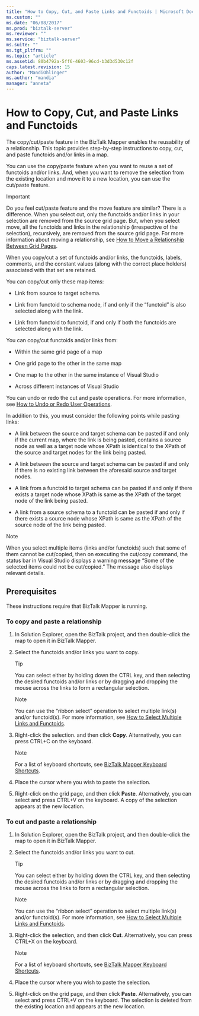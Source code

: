 ```yaml
---
title: "How to Copy, Cut, and Paste Links and Functoids | Microsoft Docs"
ms.custom: ""
ms.date: "06/08/2017"
ms.prod: "biztalk-server"
ms.reviewer: ""
ms.service: "biztalk-server"
ms.suite: ""
ms.tgt_pltfrm: ""
ms.topic: "article"
ms.assetid: 80b4792a-5ff6-4603-96cd-b3d3d530c12f
caps.latest.revision: 15
author: "MandiOhlinger"
ms.author: "mandia"
manager: "anneta"
---
```

# How to Copy, Cut, and Paste Links and Functoids
The copy/cut/paste feature in the BizTalk Mapper enables the reusability of a relationship. This topic provides step-by-step instructions to copy, cut, and paste functoids and/or links in a map.  
  
 You can use the copy/paste feature when you want to reuse a set of functoids and/or links. And, when you want to remove the selection from the existing location and move it to a new location, you can use the cut/paste feature.  
  
> [!IMPORTANT]
>  Do you feel cut/paste feature and the move feature are similar? There is a difference. When you select cut, only the functoids and/or links in your selection are removed from the source grid page. But, when you select move, all the functoids and links in the relationship (irrespective of the selection), recursively, are removed from the source grid page. For more information about moving a relationship, see [How to Move a Relationship Between Grid Pages](../core/how-to-move-a-relationship-between-grid-pages.md).  
  
 When you copy/cut a set of functoids and/or links, the functoids, labels, comments, and the constant values (along with the correct place holders) associated with that set are retained.  
  
 You can copy/cut only these map items:  
  
-   Link from source to target schema.  
  
-   Link from functoid to schema node, if and only if the “functoid” is also selected along with the link.  
  
-   Link from functoid to functoid, if and only if both the functoids are selected along with the link.  
  
 You can copy/cut functoids and/or links from:  
  
-   Within the same grid page of a map  
  
-   One grid page to the other in the same map  
  
-   One map to the other in the same instance of Visual Studio  
  
-   Across different instances of Visual Studio  
  
 You can undo or redo the cut and paste operations. For more information, see [How to Undo or Redo User Operations](../core/how-to-undo-or-redo-user-operations.md).  
  
 In addition to this, you must consider the following points while pasting links:  
  
-   A link between the source and target schema can be pasted if and only if the current map, where the link is being pasted, contains a source node as well as a target node whose XPath is identical to the XPath of the source and target nodes for the link being pasted.  
  
-   A link between the source and target schema can be pasted if and only if there is no existing link between the aforesaid source and target nodes.  
  
-   A link from a functoid to target schema can be pasted if and only if there exists a target node whose XPath is same as the XPath of the target node of the link being pasted.  
  
-   A link from a source schema to a functoid can be pasted if and only if there exists a source node whose XPath is same as the XPath of the source node of the link being pasted.  
  
> [!NOTE]
>  When you select multiple items (links and/or functoids) such that some of them cannot be cut/copied, then on executing the cut/copy command, the status bar in Visual Studio displays a warning message “Some of the selected items could not be cut/copied.” The message also displays relevant details.  
  
## Prerequisites  
 These instructions require that BizTalk Mapper is running.  
  
### To copy and paste a relationship  
  
1.  In Solution Explorer, open the BizTalk project, and then double-click the map to open it in BizTalk Mapper.  
  
2.  Select the functoids and/or links you want to copy.  
  
    > [!TIP]
    >  You can select either by holding down the CTRL key, and then selecting the desired functoids and/or links or by dragging and dropping the mouse across the links to form a rectangular selection.  
  
    > [!NOTE]
    >  You can use the “ribbon select” operation to select multiple link(s) and/or functoid(s). For more information, see [How to Select Multiple Links and Functoids](../core/how-to-select-multiple-links-and-functoids.md).  
  
3.  Right-click the selection. and then click **Copy**. Alternatively, you can press CTRL+C on the keyboard.  
  
    > [!NOTE]
    >  For a list of keyboard shortcuts, see [BizTalk Mapper Keyboard Shortcuts](../core/biztalk-mapper-keyboard-shortcuts.md).  
  
4.  Place the cursor where you wish to paste the selection.  
  
5.  Right-click on the grid page, and then click **Paste**. Alternatively, you can select and press CTRL+V on the keyboard. A copy of the selection appears at the new location.  
  
### To cut and paste a relationship  
  
1.  In Solution Explorer, open the BizTalk project, and then double-click the map to open it in BizTalk Mapper.  
  
2.  Select the functoids and/or links you want to cut.  
  
    > [!TIP]
    >  You can select either by holding down the CTRL key, and then selecting the desired functoids and/or links or by dragging and dropping the mouse across the links to form a rectangular selection.  
  
    > [!NOTE]
    >  You can use the “ribbon select” operation to select multiple link(s) and/or functoid(s). For more information, see [How to Select Multiple Links and Functoids](../core/how-to-select-multiple-links-and-functoids.md).  
  
3.  Right-click the selection, and then click **Cut**. Alternatively, you can press CTRL+X on the keyboard.  
  
    > [!NOTE]
    >  For a list of keyboard shortcuts, see [BizTalk Mapper Keyboard Shortcuts](../core/biztalk-mapper-keyboard-shortcuts.md).  
  
4.  Place the cursor where you wish to paste the selection.  
  
5.  Right-click on the grid page, and then click **Paste**. Alternatively, you can select and press CTRL+V on the keyboard. The selection is deleted from the existing location and appears at the new location.